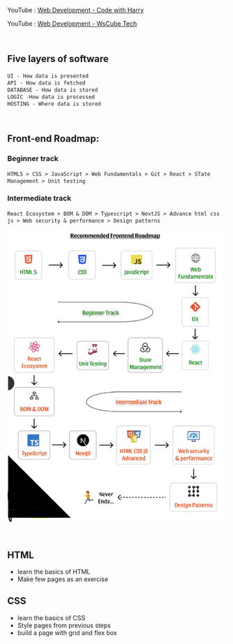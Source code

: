 YouTube : [Web Development - Code with Harry](https://www.youtube.com/watch?v=6mbwJ2xhgzM&list=PLu0W_9lII9agiCUZYRsvtGTXdxkzPyItg) <br>

YouTube : [Web Development - WsCube Tech](https://www.youtube.com/watch?v=HVjjoMvutj4)

&nbsp;

## Five layers of software

```
UI - How data is presented
API - How data is fetched
DATABASE - How data is stored
LOGIC -How data is processed
HOSTING - Where data is stored
```

&nbsp;

## Front-end Roadmap:

### Beginner track

    HTML5 > CSS > JavaScript > Web Fundamentals > Git > React > STate Management > Unit testing

### Intermediate track

    React Ecosystem > BOM & DOM > Typescript > NextJS > Advance html css js > Web security & performance > Design patterns

[<img src="https://github.com/Chaitalykundu/Web-Development/blob/master/assests/roadmap.PNG">](https://github.com/Chaitalykundu/Web-Development/blob/master/assests/roadmap.PNG)

&nbsp;

## HTML

- learn the basics of HTML
- Make few pages as an exercise

## CSS

- learn the basics of CSS
- Style pages from previous steps
- build a page with grid and flex box
